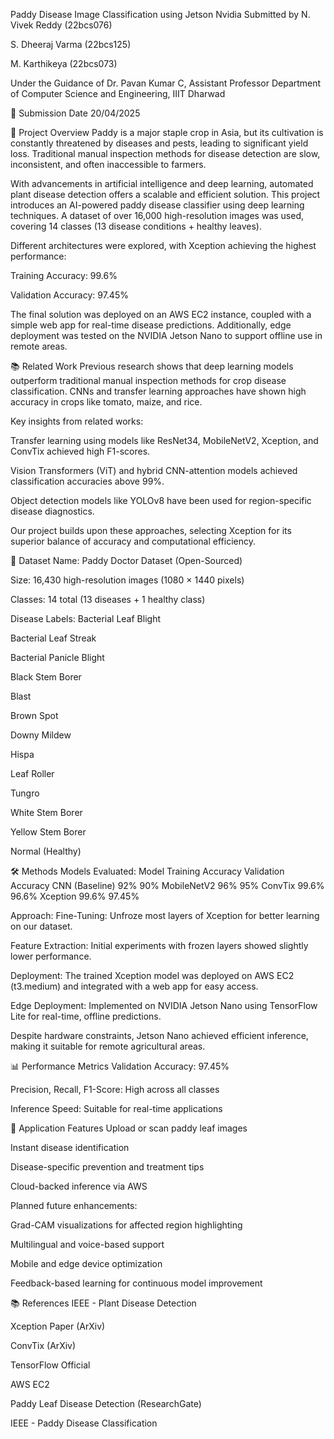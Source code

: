 Paddy Disease Image Classification using Jetson Nvidia
Submitted by
N. Vivek Reddy (22bcs076)

S. Dheeraj Varma (22bcs125)

M. Karthikeya (22bcs073)

Under the Guidance of
Dr. Pavan Kumar C, Assistant Professor
Department of Computer Science and Engineering, IIIT Dharwad

📅 Submission Date
20/04/2025

📖 Project Overview
Paddy is a major staple crop in Asia, but its cultivation is constantly threatened by diseases and pests, leading to significant yield loss. Traditional manual inspection methods for disease detection are slow, inconsistent, and often inaccessible to farmers.

With advancements in artificial intelligence and deep learning, automated plant disease detection offers a scalable and efficient solution. This project introduces an AI-powered paddy disease classifier using deep learning techniques. A dataset of over 16,000 high-resolution images was used, covering 14 classes (13 disease conditions + healthy leaves).

Different architectures were explored, with Xception achieving the highest performance:

Training Accuracy: 99.6%

Validation Accuracy: 97.45%

The final solution was deployed on an AWS EC2 instance, coupled with a simple web app for real-time disease predictions. Additionally, edge deployment was tested on the NVIDIA Jetson Nano to support offline use in remote areas.

📚 Related Work
Previous research shows that deep learning models outperform traditional manual inspection methods for crop disease classification. CNNs and transfer learning approaches have shown high accuracy in crops like tomato, maize, and rice.

Key insights from related works:

Transfer learning using models like ResNet34, MobileNetV2, Xception, and ConvTix achieved high F1-scores.

Vision Transformers (ViT) and hybrid CNN-attention models achieved classification accuracies above 99%.

Object detection models like YOLOv8 have been used for region-specific disease diagnostics.

Our project builds upon these approaches, selecting Xception for its superior balance of accuracy and computational efficiency.

📂 Dataset
Name: Paddy Doctor Dataset (Open-Sourced)

Size: 16,430 high-resolution images (1080 × 1440 pixels)

Classes: 14 total (13 diseases + 1 healthy class)

Disease Labels:
Bacterial Leaf Blight

Bacterial Leaf Streak

Bacterial Panicle Blight

Black Stem Borer

Blast

Brown Spot

Downy Mildew

Hispa

Leaf Roller

Tungro

White Stem Borer

Yellow Stem Borer

Normal (Healthy)

🛠️ Methods
Models Evaluated:
Model	Training Accuracy	Validation Accuracy
CNN (Baseline)	92%	90%
MobileNetV2	96%	95%
ConvTix	99.6%	96.6%
Xception	99.6%	97.45%

Approach:
Fine-Tuning: Unfroze most layers of Xception for better learning on our dataset.

Feature Extraction: Initial experiments with frozen layers showed slightly lower performance.

Deployment: The trained Xception model was deployed on AWS EC2 (t3.medium) and integrated with a web app for easy access.

Edge Deployment:
Implemented on NVIDIA Jetson Nano using TensorFlow Lite for real-time, offline predictions.

Despite hardware constraints, Jetson Nano achieved efficient inference, making it suitable for remote agricultural areas.

📊 Performance Metrics
Validation Accuracy: 97.45%

Precision, Recall, F1-Score: High across all classes

Inference Speed: Suitable for real-time applications

📱 Application Features
Upload or scan paddy leaf images

Instant disease identification

Disease-specific prevention and treatment tips

Cloud-backed inference via AWS

Planned future enhancements:

Grad-CAM visualizations for affected region highlighting

Multilingual and voice-based support

Mobile and edge device optimization

Feedback-based learning for continuous model improvement

📚 References
IEEE - Plant Disease Detection

Xception Paper (ArXiv)

ConvTix (ArXiv)

TensorFlow Official

AWS EC2

Paddy Leaf Disease Detection (ResearchGate)

IEEE - Paddy Disease Classification

